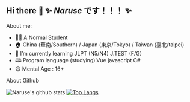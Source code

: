 ## Hi there 👋 ✨ _Naruse_ です！！！ ✨

About me:
+ 👦🏼 A Normal Student
+ 🏠 China (華南/Southern) / Japan (東京/Tokyo) / Taiwan (臺北/taipei) 
+ 📖 I’m currently learning JLPT (N5/N4) J.TEST (F/G)
+ 🕮 Program language (studying):Vue javascript C#
+ 😄 Mental Age : 16+

About Github

![Naruse's github stats](https://github-readme-stats.vercel.app/api?username=Naruse-developer&show_icons=true&bg_color=252a34&text_color=eaeaea&title_color=ff2e63&icon_color=08d9d6&count_private=true)
[![Top Langs](https://github-readme-stats.vercel.app/api/top-langs/?username=Naruse-developer&layout=compact&bg_color=252a34&text_color=eaeaea&title_color=ff2e63)](https://github.com/anuraghazra/github-readme-stats)

<!--
**Naruse-developer/Naruse-developer** is a ✨ _special_ ✨ repository because its `README.md` (this file) appears on your GitHub profile.

Here are some ideas to get you started:

- 🔭 I’m currently working on ...
- 🌱 I’m currently learning ...
- 👯 I’m looking to collaborate on ...
- 🤔 I’m looking for help with ...
- 💬 Ask me about ...
- 📫 How to reach me: ...
- 😄 Pronouns: ...
- ⚡ Fun fact: ...
-->
